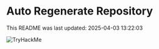 # Auto Regenerate Repository

This README was last updated: 2025-04-03 13:22:03

 ![TryHackMe](https://tryhackme.com/badge/533634)
